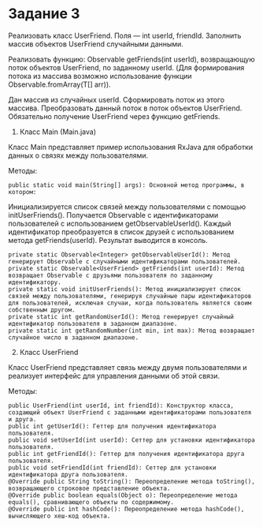 # Задание 3
Реализовать класс UserFriend. Поля — int userId, friendId. Заполнить массив
объектов UserFriend случайными данными.

Реализовать функцию: Observable<UserFriend> getFriends(int userId),
возвращающую поток объектов UserFriend, по заданному userId. (Для
формирования потока из массива возможно использование функции
Observable.fromArray(T[] arr)).

Дан массив из случайных userId. Сформировать поток из этого массива.
Преобразовать данный поток в поток объектов UserFriend. Обязательно
получение UserFriend через функцию getFriends.


1. Класс Main (Main.java)

Класс Main представляет пример использования RxJava для обработки данных о связях между пользователями.

Методы:

    public static void main(String[] args): Основной метод программы, в котором:

Инициализируется список связей между пользователями с помощью initUserFriends().
Получается Observable с идентификаторами пользователей с использованием getObservableUserId().
Каждый идентификатор преобразуется в список друзей с использованием метода getFriends(userId).
Результат выводится в консоль.

    private static Observable<Integer> getObservableUserId(): Метод генерирует Observable с случайными идентификаторами пользователей.
    private static Observable<UserFriend> getFriends(int userId): Метод возвращает Observable с друзьями пользователя по заданному идентификатору.
    private static void initUserFriends(): Метод инициализирует список связей между пользователями, генерируя случайные пары идентификаторов для пользователей, исключая случаи, когда пользователь является своим собственным другом.
    private static int getRandomUserId(): Метод генерирует случайный идентификатор пользователя в заданном диапазоне.
    private static int getRandomNumber(int min, int max): Метод возвращает случайное число в заданном диапазоне.

2. Класс UserFriend

Класс UserFriend представляет связь между двумя пользователями и реализует интерфейс для управления данными об этой связи.

Методы:

    public UserFriend(int userId, int friendId): Конструктор класса, создающий объект UserFriend с заданными идентификаторами пользователя и друга.
    public int getUserId(): Геттер для получения идентификатора пользователя.
    public void setUserId(int userId): Сеттер для установки идентификатора пользователя.
    public int getFriendId(): Геттер для получения идентификатора друга пользователя.
    public void setFriendId(int friendId): Сеттер для установки идентификатора друга пользователя.
    @Override public String toString(): Переопределение метода toString(), возвращающего строковое представление объекта.
    @Override public boolean equals(Object o): Переопределение метода equals(), сравнивающего объекты по содержимому.
    @Override public int hashCode(): Переопределение метода hashCode(), вычисляющего хеш-код объекта.